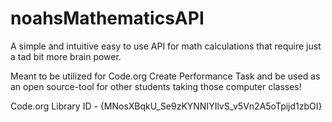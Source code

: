 # noahsMathematicsAPI
A simple and intuitive easy to use API for math calculations that require just a tad bit more brain power.

Meant to be utilized for Code.org Create Performance Task and be used as an open source-tool for other students taking those computer classes!

Code.org Library ID - {MNosXBqkU_Se9zKYNNIYIlvS_v5Vn2A5oTpijd1zbOI}
